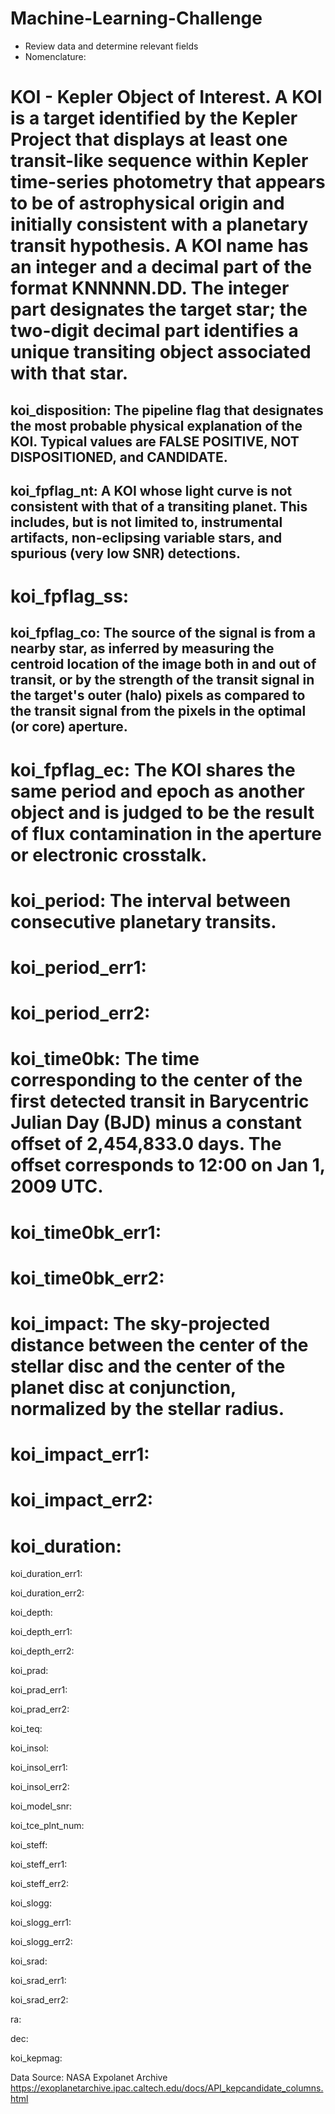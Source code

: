 # Machine-Learning-Challenge



- Review data and determine relevant fields
- Nomenclature:
# KOI - Kepler Object of Interest.  A KOI is a target identified by the Kepler Project that displays at least one transit-like sequence within Kepler time-series photometry that appears to be of astrophysical origin and initially consistent with a planetary transit hypothesis. A KOI name has an integer and a decimal part of the format KNNNNN.DD. The integer part designates the target star; the two-digit decimal part identifies a unique transiting object associated with that star.

## koi_disposition:  The pipeline flag that designates the most probable physical explanation of the KOI. Typical values are FALSE POSITIVE, NOT DISPOSITIONED, and CANDIDATE. 

## koi_fpflag_nt:  A KOI whose light curve is not consistent with that of a transiting planet. This includes, but is not limited to, instrumental artifacts, non-eclipsing variable stars, and spurious (very low SNR) detections.
# koi_fpflag_ss:

## koi_fpflag_co:  The source of the signal is from a nearby star, as inferred by measuring the centroid location of the image both in and out of transit, or by the strength of the transit signal in the target's outer (halo) pixels as compared to the transit signal from the pixels in the optimal (or core) aperture.

# koi_fpflag_ec:  The KOI shares the same period and epoch as another object and is judged to be the result of flux contamination in the aperture or electronic crosstalk.

# koi_period:  The interval between consecutive planetary transits.

# koi_period_err1:

# koi_period_err2:

# koi_time0bk: The time corresponding to the center of the first detected transit in Barycentric Julian Day (BJD) minus a constant offset of 2,454,833.0 days. The offset corresponds to 12:00 on Jan 1, 2009 UTC.

# koi_time0bk_err1:

# koi_time0bk_err2:

# koi_impact:  The sky-projected distance between the center of the stellar disc and the center of the planet disc at conjunction, normalized by the stellar radius.

# koi_impact_err1:

# koi_impact_err2:

# koi_duration:

koi_duration_err1:

koi_duration_err2:

koi_depth:

koi_depth_err1:

koi_depth_err2:

koi_prad:

koi_prad_err1:

koi_prad_err2:

koi_teq:

koi_insol:

koi_insol_err1:

koi_insol_err2:

koi_model_snr:

koi_tce_plnt_num:

koi_steff:

koi_steff_err1:

koi_steff_err2:

koi_slogg:

koi_slogg_err1:

koi_slogg_err2:

koi_srad:

koi_srad_err1:

koi_srad_err2:

ra:

dec:

koi_kepmag:








Data Source:  NASA Expolanet Archive
https://exoplanetarchive.ipac.caltech.edu/docs/API_kepcandidate_columns.html

